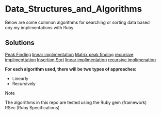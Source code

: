 # Data_Structures_and_Algorithms

Below are some common algorithms for searching or sorting data based ony my implimentations with Ruby

## Solutions

[Peak Finding](./peak_finding)
  [linear implimentation](./peak_finding/linear_implimentation)
  [Matrix peak finding](./peak_finding/linear_implimentation/2D_array_implimentation/peak_finding.rb)
  [recursive implimenttation](./peak_finding/recursive_implimentation/peak_finding.rb)
[Insertion Sort](./insertion_sort/)
  [linear implimentation](./insertion_sort/linear_implimentation)
  [recursive implimenation](./insertion_sort/recursive_implimenation)

**For each algorithm used, there will be two types of approaches:**

- Linearly
- Recursively

> [!NOTE]
> The algorithms in this repo are tested using the Ruby gem (framework) RSec (Ruby Specifications)
